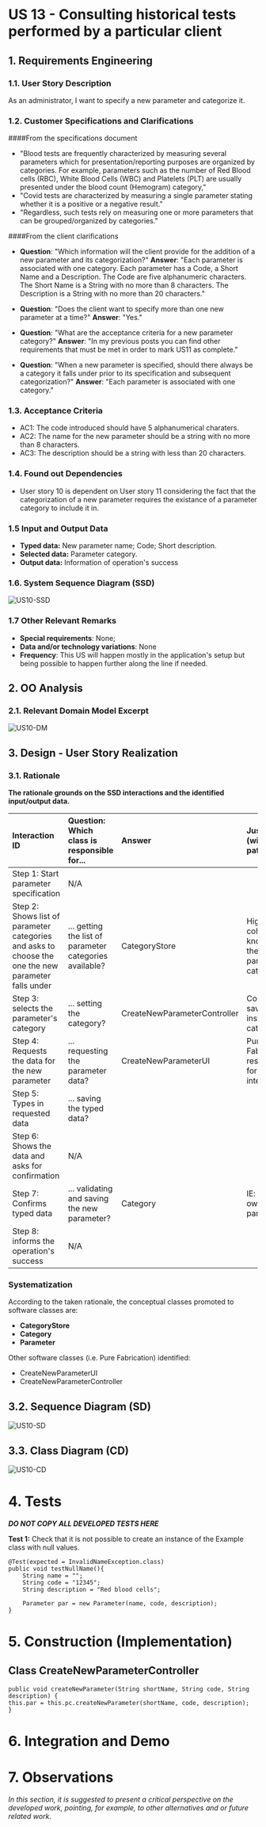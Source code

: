 # US 13 - Consulting historical tests performed by a particular client

## 1. Requirements Engineering

### 1.1. User Story Description

As an administrator, I want to specify a new parameter and categorize it.

### 1.2. Customer Specifications and Clarifications

####From the specifications document

* "Blood tests are frequently characterized by measuring several parameters which for presentation/reporting purposes are organized by categories. For example, parameters such as the number of Red Blood cells (RBC), White Blood Cells (WBC) and Platelets (PLT) are usually presented under the blood count (Hemogram) category,"
* "Covid tests are characterized by measuring a single parameter stating whether it is a positive or a negative result."
* "Regardless, such tests rely on measuring one or more parameters that can be grouped/organized by categories."

####From the client clarifications

* **Question**: "Which information will the client provide for the addition of a new parameter and its categorization?" **Answer**: "Each parameter is associated with one category. Each parameter has a Code, a Short Name and a Description. The Code are five alphanumeric characters. The Short Name is a String with no more than 8 characters. The Description is a String with no more than 20 characters."

* **Question**: "Does the client want to specify more than one new parameter at a time?" **Answer**: "Yes."

* **Question**: "What are the acceptance criteria for a new parameter category?" **Answer**: "In my previous posts you can find other requirements that must be met in order to mark US11 as complete."

* **Question**: "When a new parameter is specified, should there always be a category it falls under prior to its specification and subsequent categorization?" **Answer**: "Each parameter is associated with one category."

### 1.3. Acceptance Criteria

* AC1: The code introduced should have 5 alphanumerical charaters.
* AC2: The name for the new parameter should be a string with no more than 8 characters.
* AC3: The description should be a string with less than 20 characters.

### 1.4. Found out Dependencies

* User story 10 is dependent on User story 11 considering the fact that the categorization of a new parameter requires the existance of a parameter category to include it in.

### 1.5 Input and Output Data

* **Typed data:** New parameter name; Code; Short description.
* **Selected data:** Parameter category.
* **Output data:** Information of operation's success

### 1.6. System Sequence Diagram (SSD)

![US10-SSD](US10_SSD.svg)

### 1.7 Other Relevant Remarks

* **Special requirements**: None;
* **Data and/or technology variations**: None
* **Frequency**: This US will happen mostly in the application's setup but being possible to happen further along the line if needed.

## 2. OO Analysis

### 2.1. Relevant Domain Model Excerpt

![US10-DM](US10_DM.svg)

## 3. Design - User Story Realization

### 3.1. Rationale

**The rationale grounds on the SSD interactions and the identified input/output data.**

| Interaction ID | Question: Which class is responsible for... | Answer  | Justification (with patterns)  |
|:-------------  |:---------------------|:------------|:---------------------------- |
| Step 1: Start parameter specification | N/A |  |  |
| Step 2: Shows list of parameter categories and asks to choose the one the new parameter falls under | ... getting the list of parameter categories available? | CategoryStore | High cohesion: knows all the parameter categories |
| Step 3: selects the parameter's category | ... setting the category? | CreateNewParameterController | Controller: saves instance of category |
| Step 4: Requests the data for the new parameter  | ... requesting the parameter data? | CreateNewParameterUI | Pure Fabrication: responsible for user interaction |
| Step 5: Types in requested data | ... saving the typed data? |  |  |
| Step 6: Shows the data and asks for confirmation | N/A |  |  |
| Step 7: Confirms typed data | ... validating and saving the new parameter? | Category | IE: knows its own parameters |
| Step 8: informs the operation's success | N/A |  |  |


### Systematization ##

According to the taken rationale, the conceptual classes promoted to software classes are:

* **CategoryStore**
* **Category**
* **Parameter**

Other software classes (i.e. Pure Fabrication) identified:
* CreateNewParameterUI
* CreateNewParameterController

## 3.2. Sequence Diagram (SD)

![US10-SD](US10_SD.svg)

## 3.3. Class Diagram (CD)

![US10-CD](US10_CD.svg)

# 4. Tests

**_DO NOT COPY ALL DEVELOPED TESTS HERE_**

**Test 1:** Check that it is not possible to create an instance of the Example class with null values.

	@Test(expected = InvalidNameException.class)
    public void testNullName(){
        String name = "";
        String code = "12345";
        String description = "Red blood cells";

        Parameter par = new Parameter(name, code, description);
    }

# 5. Construction (Implementation)

## Class CreateNewParameterController

    public void createNewParameter(String shortName, String code, String description) {
    this.par = this.pc.createNewParameter(shortName, code, description);
    }


# 6. Integration and Demo




# 7. Observations

*In this section, it is suggested to present a critical perspective on the developed work, pointing, for example, to other alternatives and or future related work.*





